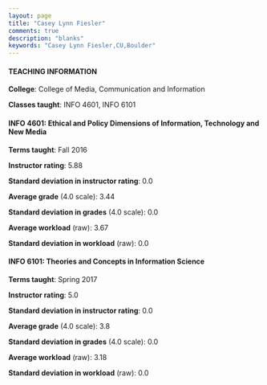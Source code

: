 ```yaml
---
layout: page
title: "Casey Lynn Fiesler" 
comments: true
description: "blanks"
keywords: "Casey Lynn Fiesler,CU,Boulder"
---
```

<head>
<script src="https://ajax.googleapis.com/ajax/libs/jquery/2.1.3/jquery.min.js"></script>
<script src="https://dl.dropboxusercontent.com/s/pc42nxpaw1ea4o9/highcharts.js?dl=0"></script>
<!-- <script src="../assets/js/highcharts.js"></script> -->
<style type="text/css">@font-face {
	font-family: "Bebas Neue";
	src: url(https://www.filehosting.org/file/details/544349/BebasNeue Regular.otf) format("opentype");
	}
	h1.Bebas { 
		font-family: "Bebas Neue", Verdana, Tahoma;
	}
</style>
</head>
	   
#### TEACHING INFORMATION

**College**: College of Media, Communication and Information

**Classes taught**: INFO 4601, INFO 6101

#### INFO 4601: Ethical and Policy Dimensions of Information, Technology and New Media

**Terms taught**: Fall 2016

**Instructor rating**: 5.88

**Standard deviation in instructor rating**: 0.0

**Average grade** (4.0 scale): 3.44

**Standard deviation in grades** (4.0 scale): 0.0

**Average workload** (raw): 3.67

**Standard deviation in workload** (raw): 0.0

#### INFO 6101: Theories and Concepts in Information Science

**Terms taught**: Spring 2017

**Instructor rating**: 5.0

**Standard deviation in instructor rating**: 0.0

**Average grade** (4.0 scale): 3.8

**Standard deviation in grades** (4.0 scale): 0.0

**Average workload** (raw): 3.18

**Standard deviation in workload** (raw): 0.0

